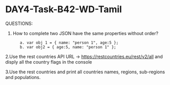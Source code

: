 # DAY4-Task-B42-WD-Tamil

QUESTIONS:


1. How to complete two JSON have the same properties without order?

          a. var obj 1 = { name: "person 1", age:5 };
          b. var obj2 = { age:5, name: "person 1" };

2.Use the rest countries API URL -> https://restcountries.eu/rest/v2/all and disply all the country flags in the console

3.Use the rest countries and print all countries names, regions, sub-regions and populations.

